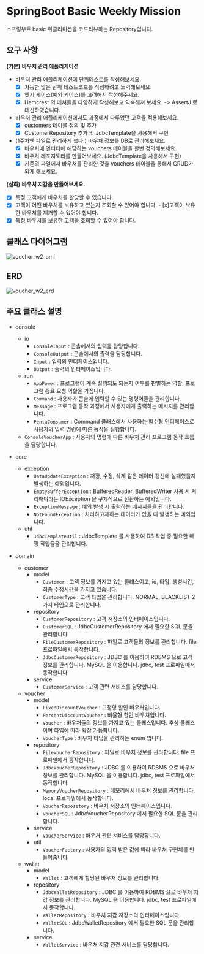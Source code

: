 # SpringBoot Basic Weekly Mission

스프링부트 basic 위클리미션을 코드리뷰하는 Repository입니다.

## 요구 사항

**(기본)** **바우처 관리 애플리케이션**

- 바우처 관리 애플리케이션에 단위테스트를 작성해보세요.
    - [x] 가능한 많은 단위 테스트코드를 작성하려고 노력해보세요.
    - [x] 엣지 케이스(예외 케이스)를 고려해서 작성해주세요.
    - [x] Hamcrest 의 메쳐들을 다양하게 작성해보고 익숙해져 보세요. -> AssertJ 로 대신하였습니다.
- 바우처 관리 애플리케이션에서도 과정에서 다루었던 고객을 적용해보세요.
    - [x] customers 테이블 정의 및 추가
    - [x] CustomerRepository 추가 및 JdbcTemplate을 사용해서 구현
- (1주차엔 파일로 관리하게 했다.) 바우처 정보를 DB로 관리해보세요.
    - [x] 바우처에 엔터티에 해당하는 vouchers 테이블을 한번 정의해보세요.
    - [x] 바우처 레포지토리를 만들어보세요. (JdbcTemplate을 사용해서 구현)
    - [x] 기존의 파일에서 바우처를 관리한 것을 vouchers 테이블을 통해서 CRUD가 되게 해보세요.

**(심화)** **바우처 지갑을 만들어보세요.**

- [x] 특정 고객에게 바우처를 할당할 수 있습니다.
- [x] 고객이 어떤 바우처를 보유하고 있는지 조회할 수 있어야 합니다. - [x]고객이 보유한 바우처를 제거할 수 있어야 합니다.
- [x] 특정 바우처를 보유한 고객을 조회할 수 있어야 합니다.

## 클래스 다이어그램

![voucher_w2_uml](https://user-images.githubusercontent.com/82152173/203047408-0aec6d93-5c28-42ae-aed9-5cc4831972a4.PNG)

## ERD

![voucher_w2_erd](https://user-images.githubusercontent.com/82152173/203057234-396bc221-7a8d-49e7-9fba-14d1a7044701.PNG)

## 주요 클래스 설명

- console
    - io
        - `ConsoleInput` : 콘솔에서의 입력을 담당합니다.
        - `ConsoleOutput` : 콘솔에서의 출력을 담당합니다.
        - `Input` : 입력의 인터페이스입니다.
        - `Output` : 출력의 인터페이스입니다.
    - run
        - `AppPower` : 프로그램이 계속 실행되도 되는지 여부를 판별하는 역할, 프로그램 종료 요청 역할을 가집니다.
        - `Command` : 사용자가 콘솔에 입력할 수 있는 명령어들을 관리합니다.
        - `Message` : 프로그램 동작 과정에서 사용자에게 출력하는 메시지를 관리합니다.
        - `PentaConsumer` : Command 클래스에서 사용하는 함수형 인터페이스로 사용자의 입력 명령에 따른 동작을 실행합니다.
    - `ConsoleVoucherApp` : 사용자의 명령에 따른 바우처 관리 프로그램 동작 흐름을 담당합니다.

- core
    - exception
        - `DataUpdateException` : 저장, 수정, 삭제 같은 데이터 갱신에 실패했을지 발생하는 예외입니다.
        - `EmptyBufferException` : BufferedReader, BufferedWriter 사용 시 처리해야하는 IOException 을 구체적으로 전환하는 예외입니다.
        - `ExceptionMessage` : 예외 발생 시 출력하는 메시지들을 관리합니다.
        - `NotFoundException` : 처리하고자하는 데이터가 없을 때 발생하는 예외입니다.
    - util
        - `JdbcTemplateUtil` : JdbcTemplate 를 사용하여 DB 작업 중 필요한 매핑 작업들을 관리합니다.

- domain
    - customer
        - model
            - `Customer` : 고객 정보를 가지고 있는 클래스이고, id, 타입, 생성시간, 최종 수정시간을 가지고 있습니다.
            - `CustomerType` : 고객 타입을 관리합니다. NORMAL, BLACKLIST 2가지 타입으로 관리합니다.
        - repository
            - `CustomerRepository` : 고객 저장소의 인터페이스입니다.
            - `CustomerSQL` : JdbcCustomerRepository 에서 필요한 SQL 문을 관리합니다.
            - `FileCustomerRepository` : 파일로 고객들의 정보를 관리합니다. file 프로파일에서 동작합니다.
            - `JdbcCustomerRepository` : JDBC 를 이용하여 RDBMS 으로 고객 정보를 관리합니다. MySQL 을 이용합니다. jdbc, test 프로파일에서 동작합니다.
        - service
            - `CustomerService` : 고객 관련 서비스를 담당합니다.
    - voucher
        - model
            - `FixedDiscountVoucher` : 고정형 할인 바우처입니다.
            - `PercentDiscountVoucher` : 비율형 할인 바우처입니다.
            - `Voucher` : 바우처들의 정보를 가지고 있는 클래스입니다. 추상 클래스이며 타입에 따라 확장 가능합니다.
            - `VoucherType` : 바우처 타입을 관리하는 enum 입니다.
        - repository
            - `FileVoucherRepository` : 파일로 바우처 정보를 관리합니다. file 프로파일에서 동작합니다.
            - `JdbcVoucherRepository` : JDBC 를 이용하여 RDBMS 으로 바우처 정보를 관리합니다. MySQL 을 이용합니다. jdbc, test 프로파일에서 동작합니다.
            - `MemoryVoucherRepository` : 메모리에서 바우처 정보를 관리합니다. local 프로파일에서 동작합니다.
            - `VoucherRepository` : 바우처 저장소의 인터페이스입니다.
            - `VoucherSQL` : JdbcVoucherRepository 에서 필요한 SQL 문을 관리합니다.
        - service
            - `VoucherService` :  바우처 관련 서비스를 담당합니다.
        - util
            - `VoucherFactory` : 사용자의 입력 받은 값에 따라 바우처 구현체를 만들어줍니다.
    - wallet
        - model
            - `Wallet` : 고객에게 할당된 바우처 정보를 관리합니다.
        - repository
            - `JdbcWalletRepository` : JDBC 를 이용하여 RDBMS 으로 바우처 지갑 정보를 관리합니다. MySQL 을 이용합니다. jdbc, test 프로파일에서 동작합니다.
            - `WalletRepository` : 바우처 지갑 저장소의 인터페이스입니다.
            - `WalletSQL` : JdbcWalletRepository 에서 필요한 SQL 문을 관리합니다.
        - service
            - `WalletService` : 바우처 지갑 관련 서비스를 담당합니다.
